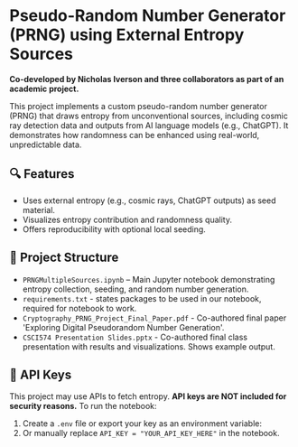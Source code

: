 # Pseudo-Random Number Generator (PRNG) using External Entropy Sources
**Co-developed by Nicholas Iverson and three collaborators as part of an academic project.**

This project implements a custom pseudo-random number generator (PRNG) that draws entropy from unconventional sources, including cosmic ray detection data and outputs from AI language models (e.g., ChatGPT). It demonstrates how randomness can be enhanced using real-world, unpredictable data.

## 🔍 Features
- Uses external entropy (e.g., cosmic rays, ChatGPT outputs) as seed material.
- Visualizes entropy contribution and randomness quality.
- Offers reproducibility with optional local seeding.

## 📁 Project Structure
- `PRNGMultipleSources.ipynb` – Main Jupyter notebook demonstrating entropy collection, seeding, and random number generation.
- `requirements.txt` - states packages to be used in our notebook, required for notebook to work.
- `Cryptography_PRNG_Project_Final_Paper.pdf` - Co-authored final paper 'Exploring Digital Pseudorandom Number Generation'.
- `CSCI574 Presentation Slides.pptx` - Co-authored final class presentation with results and visualizations. Shows example output.

## 🚨 API Keys
This project may use APIs to fetch entropy. **API keys are NOT included for security reasons.**
To run the notebook:
1. Create a `.env` file or export your key as an environment variable:
2. Or manually replace `API_KEY = "YOUR_API_KEY_HERE"` in the notebook.
